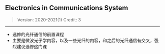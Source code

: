 ## Electronics in Communications System

> Version: 2020-2021(1)
> Credit: 3

----------

- 选修的光纤通信的前置课程
- 主要是微波光子学内容，以及一些光纤的内容，和之后的光纤通信有交叉，强烈建议选修这门课
